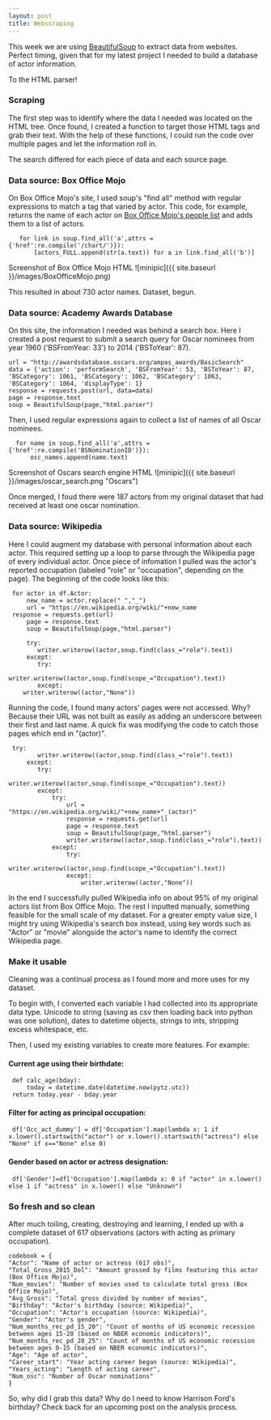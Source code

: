 ```yaml
---
layout: post
title: Webscraping
---
```


This week we are using <a href="http://www.crummy.com/software/BeautifulSoup/bs4/doc/" target="_blank">BeautifulSoup</a> to extract data from websites. Perfect timing, given that for my latest project I needed to build a database of actor information.

To the HTML parser!

### Scraping

The first step was to identify where the data I needed was located on the HTML tree. Once found, I created a function to target those HTML tags and grab their text. With the help of these functions, I could run the code over multiple pages and let the information roll in.

The search differed for each piece of data and each source page.

### Data source: Box Office Mojo

On Box Office Mojo's site, I used soup's "find all" method with regular expressions to match a tag that varied by actor. This code, for example, returns the name of each actor on <a href="http://www.boxofficemojo.com/people/?view=Actor&sort=sumgross&adjust_yr=2015&p=.htm" target="_blank">Box Office Mojo's people list</a> and adds them to a list of actors.

       for link in soup.find_all('a',attrs = {'href':re.compile('/chart/')}):
       	   [actors_FULL.append(str(a.text)) for a in link.find_all('b')]

Screenshot of Box Office Mojo HTML
![minipic]({{ site.baseurl }}/images/BoxOfficeMojo.png)

This resulted in about 730 actor names. Dataset, begun.

### Data source: Academy Awards Database

On this site, the information I needed was behind a search box. Here I created a post request to submit a search query for Oscar nominees from year 1960 ('BSFromYear: 33') to 2014 ('BSToYear': 87).

    url = "http://awardsdatabase.oscars.org/ampas_awards/BasicSearch"
    data = {'action': 'performSearch', 'BSFromYear': 53, 'BSToYear': 87, 'BSCategory': 1061, 'BSCategory': 1062, 'BSCategory': 1063, 'BSCategory': 1064, 'displayType': 1}
    response = requests.post(url, data=data)
    page = response.text
    soup = BeautifulSoup(page,"html.parser")

Then, I used regular expressions again to collect a list of names of all Oscar nominees. 

      for name in soup.find_all('a',attrs = {'href':re.compile('BSNominationID')}):
      	  osc_names.append(name.text)

Screenshot of Oscars search engine HTML
![minipic]({{ site.baseurl }}/images/oscar_search.png "Oscars")

Once merged, I foud there were 187 actors from my original dataset that had received at least one oscar nomination.

### Data source: Wikipedia

Here I could augment my database with personal information about each actor. This required setting up a loop to parse through the Wikipedia page of every individual actor. Once piece of infomation I pulled was the actor's reported occupation (labeled "role" or "occupation", depending on the page). The beginning of the code looks like this:

     for actor in df.Actor:
         new_name = actor.replace(" ","_")
         url = "https://en.wikipedia.org/wiki/"+new_name
	 response = requests.get(url)
         page = response.text
         soup = BeautifulSoup(page,"html.parser")

       	 try:
            writer.writerow((actor,soup.find(class_="role").text))
         except:
            try:
                writer.writerow((actor,soup.find(scope_="Occupation").text))
            except:
		writer.writerow((actor,"None"))

Running the code, I found many actors' pages were not accessed. Why? Because their URL was not built as easily as adding an underscore between their first and last name. A quick fix was modifying the code to catch those pages which end in "(actor)".

   	 try:
            writer.writerow((actor,soup.find(class_="role").text))
         except:
            try:
                writer.writerow((actor,soup.find(scope_="Occupation").text))
            except:
                try: 
                    url = "https://en.wikipedia.org/wiki/"+new_name+"_(actor)"
                    response = requests.get(url)
                    page = response.text
                    soup = BeautifulSoup(page,"html.parser")
                    writer.writerow((actor,soup.find(class_="role").text))
                except:
                    try:
                        writer.writerow((actor,soup.find(scope_="Occupation").text))
                    except:
                        writer.writerow((actor,"None"))

In the end I successfully pulled Wikipedia info on about 95% of my original actors list from Box Office Mojo. The rest I inputted manually, something feasible for the small scale of my dataset. For a greater empty value size, I might try using Wikipedia's search box instead, using key words such as "Actor" or "movie" alongside the actor's name to identify the correct Wikipedia page.

### Make it usable

Cleaning was a continual process as I found more and more uses for my dataset.

To begin with, I converted each variable I had collected into its appropriate data type. Unicode to string (saving as csv then loading back into python was one solution), dates to datetime objects, strings to ints, stripping excess whitespace, etc.

Then, I used my existing variables to create more features. For example:

#### Current age using their birthdate:

     def calc_age(bday):
     	 today = datetime.date(datetime.now(pytz.utc))
	 return today.year - bday.year

#### Filter for acting as principal occupation:

     df['Occ_act_dummy'] = df['Occupation'].map(lambda x: 1 if x.lower().startswith("actor") or x.lower().startswith("actress") else "None" if x=="None" else 0)

#### Gender based on actor or actress designation:

     df['Gender']=df['Occupation'].map(lambda x: 0 if "actor" in x.lower() else 1 if "actress" in x.lower() else "Unknown")

### So fresh and so clean

After much toiling, creating, destroying and learning, I ended up with a complete dataset of 617 observations (actors with acting as primary occupation).

    codebook = {
    "Actor": "Name of actor or actress (617 obs)",
    "Total_Gross_2015_Dol": "Amount grossed by films featuring this actor (Box Office Mojo)",
    "Num_movies": "Number of movies used to calculate total gross (Box Office Mojo)",
    "Avg_Gross": "Total gross divided by number of movies",
    "Birthday": "Actor's birthday (source: Wikipedia)",
    "Occupation": "Actor's occupation (source: Wikipedia)",
    "Gender": "Actor's gender",    
    "Num_months_rec_pd_15_20": "Count of months of US economic recession between ages 15-20 (based on NBER economic indicators)",
    "Num_months_rec_pd_20_25": "Count of months of US economic recession between ages 0-15 (based on NBER economic indicators)",
    "Age": "Age of actor",
    "Career_start": "Year acting career began (source: Wikipedia)",
    "Years_acting": "Length of acting career",
    "Num_osc": "Number of Oscar nominations"
    }

So, why did I grab this data? Why do I need to know Harrison Ford's birthday? Check back for an upcoming post on the analysis process.